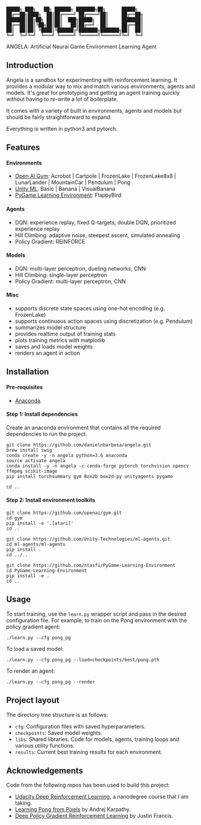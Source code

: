 ```
█████╗ ███╗   ██╗ ██████╗ ███████╗██╗      █████╗
██╔══██╗████╗  ██║██╔════╝ ██╔════╝██║     ██╔══██╗
███████║██╔██╗ ██║██║  ███╗█████╗  ██║     ███████║
██╔══██║██║╚██╗██║██║   ██║██╔══╝  ██║     ██╔══██║
██║  ██║██║ ╚████║╚██████╔╝███████╗███████╗██║  ██║
╚═╝  ╚═╝╚═╝  ╚═══╝ ╚═════╝ ╚══════╝╚══════╝╚═╝  ╚═╝
```

ANGELA: Artificial Neural Game Environment Learning Agent


## Introduction

Angela is a sandbox for experimenting with reinforcement learning.  It provides a modular way to mix and match various environments, agents and models.  It's great for prototyping and getting an agent training quickly without having to re-write a lot of boilerplate.

It comes with a variety of built in environments, agents and models but should be fairly straightforward to expand.

Everything is written in python3 and pytorch.


## Features

#### Environments
 - [Open AI Gym](https://gym.openai.com/): Acrobot | Cartpole | FrozenLake | FrozenLake8x8 | LunarLander | MountainCar | Pendulum | Pong
 - [Unity ML](https://github.com/Unity-Technologies/ml-agents/blob/master/docs/Learning-Environment-Examples.md#banana-collector): Basic | Banana | VisualBanana
 - [PyGame Learning Environment](https://pygame-learning-environment.readthedocs.io/en/latest/user/home.html): FlappyBird

#### Agents
 - DQN: experience replay, fixed Q-targets, double DQN, prioritized experience replay
 - Hill Climbing: adaptive noise, steepest ascent, simulated annealing
 - Policy Gradient: REINFORCE

#### Models
 - DQN: multi-layer perceptron, dueling networks, CNN
 - Hill Climbing: single-layer perceptron
 - Policy Gradient: multi-layer perceptron, CNN

#### Misc
- supports discrete state spaces using one-hot encoding (e.g. FrozenLake)
- supports continuous action spaces using discretization (e.g. Pendulum)
- summarizes model structure
- provides realtime output of training stats
- plots training metrics with matplotlib
- saves and loads model weights
- renders an agent in action


## Installation

#### Pre-requisites
- [Anaconda](https://www.anaconda.com/download/).


#### Step 1: Install dependencies
Create an anaconda environment that contains all the required dependencies to run the project.

```
git clone https://github.com/danielnbarbosa/angela.git
brew install swig
conda create -y -n angela python=3.6 anaconda
source activate angela
conda install -y -n angela -c conda-forge pytorch torchvision opencv ffmpeg scikit-image
pip install torchsummary gym Box2D box2d-py unityagents pygame

cd ..
```

#### Step 2: Install environment toolkits
```
git clone https://github.com/openai/gym.git
cd gym
pip install -e '.[atari]'
cd ..

git clone https://github.com/Unity-Technologies/ml-agents.git
cd ml-agents/ml-agents
pip install .
cd ../..

git clone https://github.com/ntasfi/PyGame-Learning-Environment
cd PyGame-Learning-Environment
pip install -e .
cd ..
```

## Usage
To start training, use the `learn.py` wrapper script and pass in the desired configuration file.  For example, to train on the Pong environment with the policy gradient agent:
```
./learn.py --cfg pong_pg
```

To load a saved model:
```
./learn.py --cfg pong_pg --load=checkpoints/best/pong.pth
```

To render an agent:
```
./learn.py --cfg pong_pg --render
```

## Project layout
The directory tree structure is as follows:
 - `cfg`: Configuration files with saved hyperparameters.
 - `checkpoints`: Saved model weights.
 - `libs`: Shared libraries.  Code for models, agents, training loops and various utility functions.
 - `results`: Current best training results for each environment.


## Acknowledgements
Code from the following repos has been used to build this project:
 - [Udacity Deep Reinforcement Learning](https://github.com/udacity/deep-reinforcement-learning), a nanodegree course that I am taking.
 - [Learning Pong from Pixels](https://gist.github.com/karpathy/a4166c7fe253700972fcbc77e4ea32c5) by Andrej Karpathy.
 - [Deep Policy Gradient Reinforcement Learning](https://github.com/wagonhelm/Deep-Policy-Gradient) by Justin Francis.
